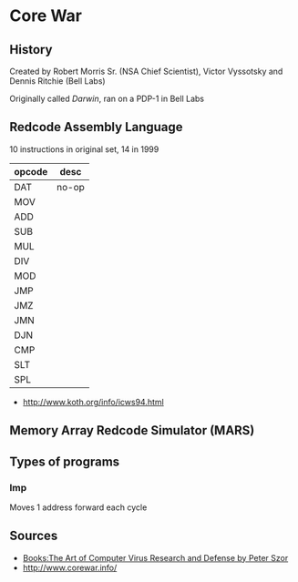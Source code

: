 # Core War

## History
Created by Robert Morris Sr. (NSA Chief Scientist), Victor Vyssotsky and Dennis Ritchie (Bell Labs)

Originally called *Darwin*,  ran on a PDP-1 in Bell Labs

## Redcode Assembly Language

10 instructions in original set, 14 in 1999

<!-- TODO fill desc -->

opcode | desc
---    | ---
DAT    | no-op
MOV    |
ADD    |
SUB    |
MUL    |
DIV    |
MOD    |
JMP    |
JMZ    |
JMN    |
DJN    |
CMP    |
SLT    |
SPL    |

- <http://www.koth.org/info/icws94.html>

## Memory Array Redcode Simulator (MARS)

## Types of programs

### Imp
Moves 1 address forward each cycle

## Sources

* [Books:The Art of Computer Virus Research and Defense by Peter Szor](./books/the_art_of_computer_virus_research_and_defense_by_peter_szor.md)
* <http://www.corewar.info/>


